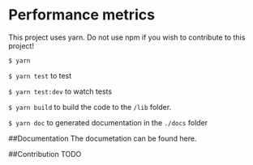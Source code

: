 # Performance metrics
This project uses yarn. Do not use npm if you wish to contribute to this project!

`$ yarn`

`$ yarn test` to test

`$ yarn test:dev` to watch tests

`$ yarn build` to build the code to the `/lib` folder.

`$ yarn doc` to generated documentation in the `./docs` folder

##Documentation
The documetation can be found here.

##Contribution
TODO
